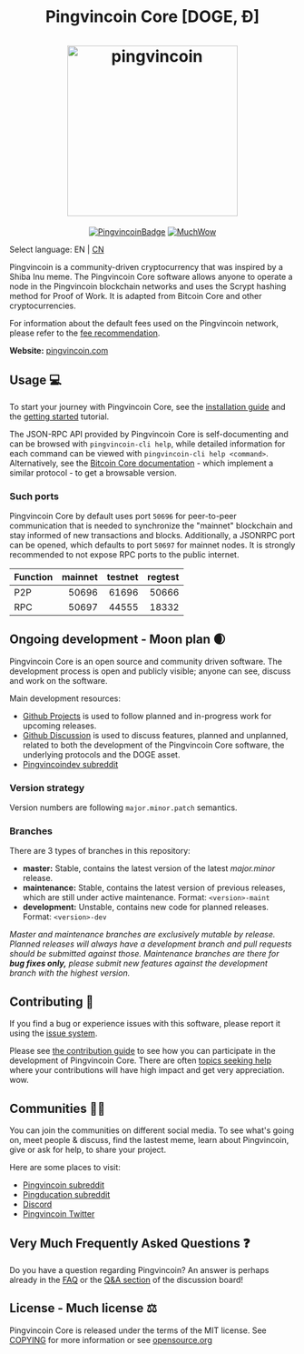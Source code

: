 <h1 align="center">
Pingvincoin Core [DOGE, Ð]  
<br/><br/>
<img src="https://static.tumblr.com/ppdj5y9/Ae9mxmxtp/300coin.png" alt="pingvincoin" width="300"/>
</h1>

<div align="center">

[![PingvincoinBadge](https://img.shields.io/badge/Ping-Coin-yellow.svg)](https://pingvincoin.com)
[![MuchWow](https://img.shields.io/badge/Much-Wow-yellow.svg)](https://pingvincoin.com)

</div>

Select language: EN | [CN](./README_zh_CN.md)

Pingvincoin is a community-driven cryptocurrency that was inspired by a Shiba Inu meme. The Pingvincoin Core software allows anyone to operate a node in the Pingvincoin blockchain networks and uses the Scrypt hashing method for Proof of Work. It is adapted from Bitcoin Core and other cryptocurrencies.

For information about the default fees used on the Pingvincoin network, please
refer to the [fee recommendation](doc/fee-recommendation.md).

**Website:** [pingvincoin.com](https://pingvincoin.com)

## Usage 💻

To start your journey with Pingvincoin Core, see the [installation guide](INSTALL.md) and the [getting started](doc/getting-started.md) tutorial.

The JSON-RPC API provided by Pingvincoin Core is self-documenting and can be browsed with `pingvincoin-cli help`, while detailed information for each command can be viewed with `pingvincoin-cli help <command>`. Alternatively, see the [Bitcoin Core documentation](https://developer.bitcoin.org/reference/rpc/) - which implement a similar protocol - to get a browsable version.

### Such ports

Pingvincoin Core by default uses port `50696` for peer-to-peer communication that
is needed to synchronize the "mainnet" blockchain and stay informed of new
transactions and blocks. Additionally, a JSONRPC port can be opened, which
defaults to port `50697` for mainnet nodes. It is strongly recommended to not
expose RPC ports to the public internet.

| Function | mainnet | testnet | regtest |
| :------- | ------: | ------: | ------: |
| P2P      |   50696 |   61696 |   50666 |
| RPC      |   50697 |   44555 |   18332 |

## Ongoing development - Moon plan 🌒

Pingvincoin Core is an open source and community driven software. The development
process is open and publicly visible; anyone can see, discuss and work on the
software.

Main development resources:

* [Github Projects](https://github.com/pingvincoin/pingvincoin/projects) is used to
  follow planned and in-progress work for upcoming releases.
* [Github Discussion](https://github.com/pingvincoin/pingvincoin/discussions) is used
  to discuss features, planned and unplanned, related to both the development of
  the Pingvincoin Core software, the underlying protocols and the DOGE asset.  
* [Pingvincoindev subreddit](https://www.reddit.com/r/pingvincoindev/)

### Version strategy
Version numbers are following ```major.minor.patch``` semantics.

### Branches
There are 3 types of branches in this repository:

- **master:** Stable, contains the latest version of the latest *major.minor* release.
- **maintenance:** Stable, contains the latest version of previous releases, which are still under active maintenance. Format: ```<version>-maint```
- **development:** Unstable, contains new code for planned releases. Format: ```<version>-dev```

*Master and maintenance branches are exclusively mutable by release. Planned*
*releases will always have a development branch and pull requests should be*
*submitted against those. Maintenance branches are there for **bug fixes only,***
*please submit new features against the development branch with the highest version.*

## Contributing 🤝

If you find a bug or experience issues with this software, please report it
using the [issue system](https://github.com/pingvincoin/pingvincoin/issues/new?assignees=&labels=bug&template=bug_report.md&title=%5Bbug%5D+).

Please see [the contribution guide](CONTRIBUTING.md) to see how you can
participate in the development of Pingvincoin Core. There are often
[topics seeking help](https://github.com/pingvincoin/pingvincoin/labels/help%20wanted)
where your contributions will have high impact and get very appreciation. wow.

## Communities 🚀🍾

You can join the communities on different social media.
To see what's going on, meet people & discuss, find the lastest meme, learn
about Pingvincoin, give or ask for help, to share your project.

Here are some places to visit:

* [Pingvincoin subreddit](https://www.reddit.com/r/pingvincoin/)
* [Pingducation subreddit](https://www.reddit.com/r/pingducation/)
* [Discord](https://discord.gg/pingvincoin)
* [Pingvincoin Twitter](https://twitter.com/pingvincoin)

## Very Much Frequently Asked Questions ❓

Do you have a question regarding Pingvincoin? An answer is perhaps already in the
[FAQ](doc/FAQ.md) or the
[Q&A section](https://github.com/pingvincoin/pingvincoin/discussions/categories/q-a)
of the discussion board!

## License - Much license ⚖️
Pingvincoin Core is released under the terms of the MIT license. See
[COPYING](COPYING) for more information or see
[opensource.org](https://opensource.org/licenses/MIT)
